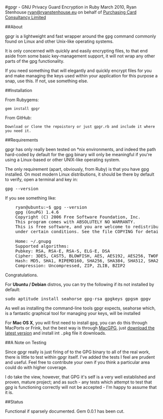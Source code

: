 #gpgr - GNU Privacy Guard Encryption in Ruby 
March 2010, Ryan Stenhouse <ryan@ryanstenhouse.eu> on behalf of [Purchasing
Card Consultancy Limited][1]

##About

gpgr is a lightweight and fast wrapper around the <tt>gpg</tt> command
commonly found on Linux and other Unix-like operating systems.

It is only concerned with quickly and easily encrypting files, to that
end aside from some basic key-management support, it will not wrap any
other parts of the gpg functionality.

If you need something that will elegantly and quickly encrypt files for
you and make managing the keys used within your application for this 
purpose a snap, use this. If not, use something else.

##Installation

From Rubygems:

	gem install gpgr

From GitHub:
	
	Download or Clone the repoistory or just gpgr.rb and include it where
	you need it.


##Requirements

gpgr has only really been tested on *nix environments, and indeed the path
hard-coded by default for the gpg binary will only be meaningful if you're
using a Linux-based or other UNIX-like operating system.

The only requirement (apart, obviously, from Ruby) is that you have gpg 
installed. On most modern Linux distributions, it should be there by default
to verify, open a terminal and key in:

<tt>gpg --version</tt>

If you see something like:

<pre>
	ryan@ubuntu:~$ gpg --version
	gpg (GnuPG) 1.4.6
	Copyright (C) 2006 Free Software Foundation, Inc.
	This program comes with ABSOLUTELY NO WARRANTY.
	This is free software, and you are welcome to redistribute it
	under certain conditions. See the file COPYING for details.

	Home: ~/.gnupg
	Supported algorithms:
	Pubkey: RSA, RSA-E, RSA-S, ELG-E, DSA
	Cipher: 3DES, CAST5, BLOWFISH, AES, AES192, AES256, TWOFISH
	Hash: MD5, SHA1, RIPEMD160, SHA256, SHA384, SHA512, SHA224
	Compression: Uncompressed, ZIP, ZLIB, BZIP2
</pre>

Congratulations.

For **Ubuntu / Debian** distros, you can try the following if its not installed by default:

<tt>sudo aptitude install seahorse gpg-rsa gpgkeys gpgsm gpgv</tt>

As well as installing the command-line tools gpgr expects, seahorse which,
is a fantastic graphical tool for managing your keys, will be installed


For **Mac OS X**, you will first need to install <tt>gpg</tt>, you can do 
this through MacPorts or Frink, but the best way is through [MacGPG][2], just
[download the latest version][3] and install int <tt>.pkg</tt> file it downloads.

##A Note on Testing

Since gpgr really is just firing of to the GPG binary to all of the real work, there is little
to test within gpgr itself. I've added the tests I feel are prudent and useful. Feel free to
contribute your own if you think a particular area could do with higher coverage.

I do take the view, however, that GPG it's self is a very well established and proven, mature
project; and as such - any tests which attempt to test that *gpg* is functioning correctly will
not be accepted - I'm happy to assume that it is.

##Status

Functional if sparsely documented. Gem 0.0.1 has been cut.

[1]: http://www.pccl.co.uk
[2]: http://macgpg.sourceforge.net/
[3]: http://sourceforge.net/projects/macgpg2/files/